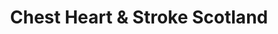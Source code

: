 ---
title: "Chest Heart & Stroke Scotland"
url: /hawick/chest-heart-und-stroke-scotland/
shop: Gebrauchtwaren
---